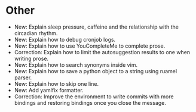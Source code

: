 # Other

* New: Explain sleep pressure, caffeine and the relationship with the circadian rhythm.
* New: Explain how to debug cronjob logs.
* New: Explain how to use YouCompleteMe to complete prose.
* Correction: Explain how to limit the autosuggestion results to one when writing prose.
* New: Explain how to search synonyms inside vim.
* New: Explain how to save a python object to a string using ruamel parser.
* New: Explain how to skip one line.
* New: Add yamlfix formatter.
* Correction: Improve the environment to write commits with more bindings and restoring bindings once you close the message.